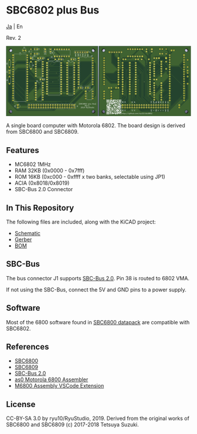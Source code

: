 # SBC6802 plus Bus

[Ja](READMEj.md) | En

Rev. 2

![boardr2](graphics/sbc6802r2-ab.png)

A single board computer with Motorola 6802. The board design is derived from SBC6800 and SBC6809.

## Features

* MC6802 1MHz
* RAM 32KB (0x0000 - 0x7fff)
* ROM 16KB (0xc000 - 0xffff x two banks, selectable using JP1)
* ACIA (0x8018/0x8019)
* SBC-Bus 2.0 Connector

## In This Repository

The following files are included, along with the KiCAD project:

* [Schematic](sbc6802_r2_sch.pdf)
* [Gerber](sbc6802_gerber_r2.zip)
* [BOM](sbc6802_r2_BOM.pdf)

## SBC-Bus

The bus connector J1 supports [SBC-Bus 2.0](https://store.shopping.yahoo.co.jp/orangepicoshop/pico-a-008.html). Pin 38 is routed to 6802 VMA.

If not using the SBC-Bus, connect the 5V and GND pins to a power supply.

## Software

Most of the 6800 software found in [SBC6800 datapack](http://www.amy.hi-ho.ne.jp/officetetsu/storage/sbc6800_datapack.zip) are compatible with SBC6802.

## References

* [SBC6800](https://www.switch-science.com/catalog/3581/)
* [SBC6809](https://www.switch-science.com/catalog/3583/)
* [SBC-Bus 2.0](https://store.shopping.yahoo.co.jp/orangepicoshop/pico-a-008.html)
* [as0 Motorola 6800 Assembler](https://github.com/JimInCA/motorola-6800-assembler)
* [M6800 Assembly VSCode Extension](https://marketplace.visualstudio.com/items?itemName=RyuStudio.m6800-as0)

## License

CC-BY-SA 3.0 by ryu10/RyuStudio, 2019.
Derived from the original works of SBC6800 and SBC6809 (c) 2017-2018 Tetsuya Suzuki.
